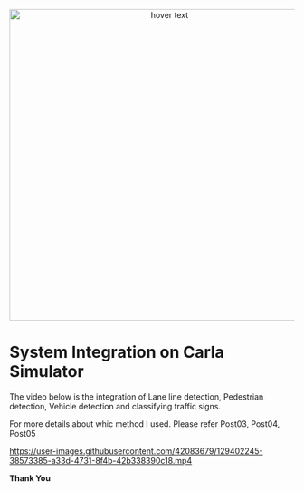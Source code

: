 <p align="center">
  <img src="./assets/Robocomp.png" width="550" title="hover text">
</p>


# **System Integration on Carla Simulator**

The video below is the integration of Lane line detection, Pedestrian detection, Vehicle detection and classifying traffic signs.

For more details about whic method I used. Please refer
Post03, 
Post04, Post05 


https://user-images.githubusercontent.com/42083679/129402245-38573385-a33d-4731-8f4b-42b338390c18.mp4


**Thank You**

